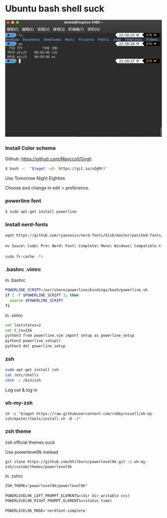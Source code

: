 # Ubuntu bash shell suck

![](./images/screenshot.png)

### Install Color scheme

Github: https://github.com/Mayccoll/Gogh

```bash
$ bash -c  "$(wget -qO- https://git.io/vQgMr)"
```

Use Tomorrow Night Eighties

Choose and change in edit > preference.

### powerline font

```bash
$ sudo apt-get install powerline
```

### Install nerd-fonts

```bash
wget https://github.com/ryanoasis/nerd-fonts/blob/master/patched-fonts/SourceCodePro/Regular/complete/Sauce%20Code%20Pro%20Nerd%20Font%20Complete%20Mono%20Windows%20Compatible.ttf

mv Sauce\ Code\ Pro\ Nerd\ Font\ Complete\ Mono\ Windows\ Compatible.ttf ~/.fonts/

sudo fc-cache -fv
```

### .bashrc .vimrc

In .bashrc

```bash
POWERLINE_SCRIPT=/usr/share/powerline/bindings/bash/powerline.sh
if [ -f $POWERLINE_SCRIPT ]; then
  source $POWERLINE_SCRIPT
fi
```

In .vimrc

```bash
set laststatus=2
set t_Co=256
python3 from powerline.vim import setup as powerline_setup
python3 powerline_setup()
python3 del powerline_setup
```

### zsh

```bash
sudo apt-get install zsh
cat /etc/shells
chsh -s /bin/zsh
```

Log out & log in

### oh-my-zsh

```
sh -c "$(wget https://raw.githubusercontent.com/robbyrussell/oh-my-zsh/master/tools/install.sh -O -)"
```

### zsh theme

zsh official themes suck

Use powerlevel9k instead

```
git clone https://github.com/bhilburn/powerlevel9k.git ~/.oh-my-zsh/custom/themes/powerlevel9k
```

In .zshrc

```
ZSH_THEME="powerlevel9k/powerlevel9k"

POWERLEVEL9K_LEFT_PROMPT_ELEMENTS=(dir dir_writable vcs)
POWERLEVEL9K_RIGHT_PROMPT_ELEMENTS=(status time)

POWERLEVEL9K_MODE='nerdfont-complete'
```
